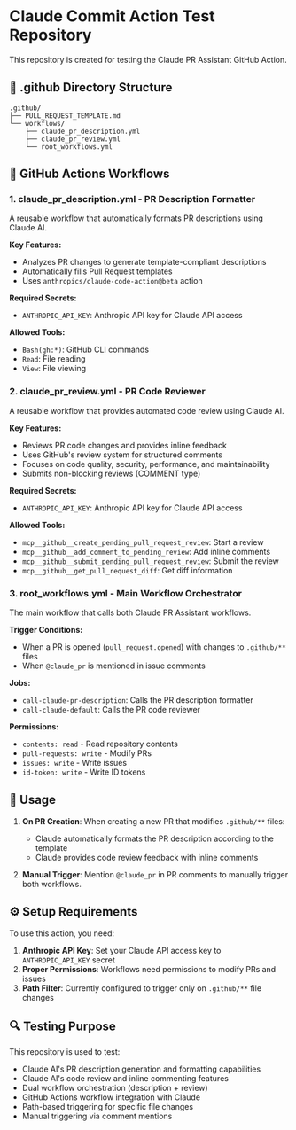 # Claude Commit Action Test Repository

This repository is created for testing the Claude PR Assistant GitHub Action.

## 📁 .github Directory Structure

```
.github/
├── PULL_REQUEST_TEMPLATE.md
└── workflows/
    ├── claude_pr_description.yml
    ├── claude_pr_review.yml
    └── root_workflows.yml
```

## 🔧 GitHub Actions Workflows

### 1. claude_pr_description.yml - PR Description Formatter

A reusable workflow that automatically formats PR descriptions using Claude AI.

**Key Features:**

- Analyzes PR changes to generate template-compliant descriptions
- Automatically fills Pull Request templates
- Uses `anthropics/claude-code-action@beta` action

**Required Secrets:**

- `ANTHROPIC_API_KEY`: Anthropic API key for Claude API access

**Allowed Tools:**

- `Bash(gh:*)`: GitHub CLI commands
- `Read`: File reading
- `View`: File viewing

### 2. claude_pr_review.yml - PR Code Reviewer

A reusable workflow that provides automated code review using Claude AI.

**Key Features:**

- Reviews PR code changes and provides inline feedback
- Uses GitHub's review system for structured comments
- Focuses on code quality, security, performance, and maintainability
- Submits non-blocking reviews (COMMENT type)

**Required Secrets:**

- `ANTHROPIC_API_KEY`: Anthropic API key for Claude API access

**Allowed Tools:**

- `mcp__github__create_pending_pull_request_review`: Start a review
- `mcp__github__add_comment_to_pending_review`: Add inline comments
- `mcp__github__submit_pending_pull_request_review`: Submit the review
- `mcp__github__get_pull_request_diff`: Get diff information

### 3. root_workflows.yml - Main Workflow Orchestrator

The main workflow that calls both Claude PR Assistant workflows.

**Trigger Conditions:**

- When a PR is opened (`pull_request.opened`) with changes to `.github/**` files
- When `@claude_pr` is mentioned in issue comments

**Jobs:**

- `call-claude-pr-description`: Calls the PR description formatter
- `call-claude-default`: Calls the PR code reviewer

**Permissions:**

- `contents: read` - Read repository contents
- `pull-requests: write` - Modify PRs
- `issues: write` - Write issues
- `id-token: write` - Write ID tokens

## 🚀 Usage

1. **On PR Creation**: When creating a new PR that modifies `.github/**` files:

   - Claude automatically formats the PR description according to the template
   - Claude provides code review feedback with inline comments

2. **Manual Trigger**: Mention `@claude_pr` in PR comments to manually trigger both workflows.

## ⚙️ Setup Requirements

To use this action, you need:

1. **Anthropic API Key**: Set your Claude API access key to `ANTHROPIC_API_KEY` secret
2. **Proper Permissions**: Workflows need permissions to modify PRs and issues
3. **Path Filter**: Currently configured to trigger only on `.github/**` file changes

## 🔍 Testing Purpose

This repository is used to test:

- Claude AI's PR description generation and formatting capabilities
- Claude AI's code review and inline commenting features
- Dual workflow orchestration (description + review)
- GitHub Actions workflow integration with Claude
- Path-based triggering for specific file changes
- Manual triggering via comment mentions
